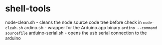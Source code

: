 # shell-tools

node-clean.sh - cleans the node source code tree before check in `node-cleah.sh`
ardino.sh - wrapper for the Arduino.app binary `ardino --command sourcefile`
arduino-serial.sh - opens the usb serial connection to the arduino
